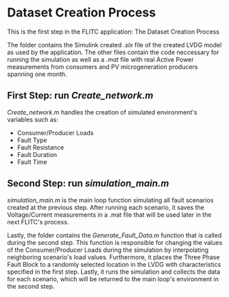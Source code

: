 # Dataset Creation Process

This is the first step in the FLITC application: The Dataset Creation Process

The folder contains the Simulink created *.slx* file of the created LVDG model as used by the application. The other files contain the code neccessary for running the simulation as well as a *.mat* file with real Active Power measurements from consumers and PV microgeneration producers spanning one month.

## First Step: run *Create_network.m*

*Create_network.m* handles the creation of simulated environment's variables such as: 
- Consumer/Producer Loads 
- Fault Type 
- Fault Resistance 
- Fault Duration 
- Fault Time

## Second Step: run *simulation_main.m*

*simulation_main.m* is the main loop function simulating all fault scenarios created at the previous step. After running each scenario, it saves the Voltage/Current measurements in a .mat file that will be used later in the next FLITC's process.

Lastly, the folder contains the *Generate_Fault_Data.m* function that is called during the second step. This function is responsible for changing the values of the Consumer/Producer Loads during the simulation by interpolating neighboring scenario's load values. Furthermore, it places the Three Phase Fault Block to a randomly selected location in the LVDG with characteristics specified in the first step. Lastly, it runs the simulation and collects the data for each scenario, which will be returned to the main loop's environment in the second step.

